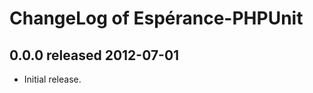 ChangeLog of Esp&eacute;rance-PHPUnit
=====================================

0.0.0 released 2012-07-01
-------------------------

- Initial release.
